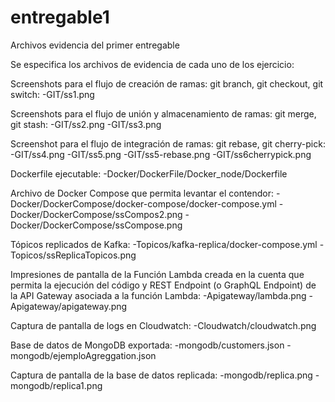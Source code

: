 # entregable1
Archivos evidencia del primer entregable

Se especifica los archivos de evidencia de cada uno de los ejercicio:

Screenshots para el flujo de creación de ramas: git branch, git checkout, git switch:
-GIT/ss1.png

Screenshots para el flujo de unión y almacenamiento de ramas: git merge, git stash:
-GIT/ss2.png
-GIT/ss3.png

Screenshot para el flujo de integración de ramas: git rebase, git cherry-pick:
-GIT/ss4.png
-GIT/ss5.png
-GIT/ss5-rebase.png
-GIT/ss6cherrypick.png

Dockerfile ejecutable:
-Docker/DockerFile/Docker_node/Dockerfile

Archivo de Docker Compose que permita levantar el contendor:
-Docker/DockerCompose/docker-compose/docker-compose.yml
-Docker/DockerCompose/ssCompos2.png
-Docker/DockerCompose/ssCompose.png

Tópicos replicados de Kafka:
-Topicos/kafka-replica/docker-compose.yml
-Topicos/ssReplicaTopicos.png

Impresiones de pantalla de la Función Lambda creada en la cuenta que permita la ejecución del código y REST Endpoint (o GraphQL Endpoint) de la API Gateway asociada a la función Lambda:
-Apigateway/lambda.png
-Apigateway/apigateway.png

Captura de pantalla de logs en Cloudwatch:
-Cloudwatch/cloudwatch.png

Base de datos de MongoDB exportada:
-mongodb/customers.json
-mongodb/ejemploAgreggation.json

Captura de pantalla de la base de datos replicada:
-mongodb/replica.png
-mongodb/replica1.png


